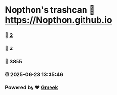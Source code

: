# Nopthon's trashcan :link: https://Nopthon.github.io 
### :page_facing_up: [2](https://Nopthon.github.io/tag.html) 
### :speech_balloon: 2 
### :hibiscus: 3855 
### :alarm_clock: 2025-06-23 13:35:46 
### Powered by :heart: [Gmeek](https://github.com/Meekdai/Gmeek)
